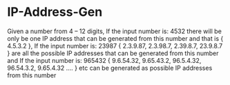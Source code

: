 # IP-Address-Gen
Given a number from 4 – 12 digits, If the input number is: 4532 there will be only be one IP address that can be generated from this number and that is { 4.5.3.2 }, If the input number is: 23987 { 2.3.9.87, 2.3.98.7, 2.39.8.7, 23.9.8.7 } are all the possible IP addresses that can be generated from this number and If the input number is: 965432 { 9.6.54.32, 9.65.43.2, 96.5.4.32, 96.54.3.2, 9.65.4.32 …. } etc can be generated as possible IP addresses from this number
